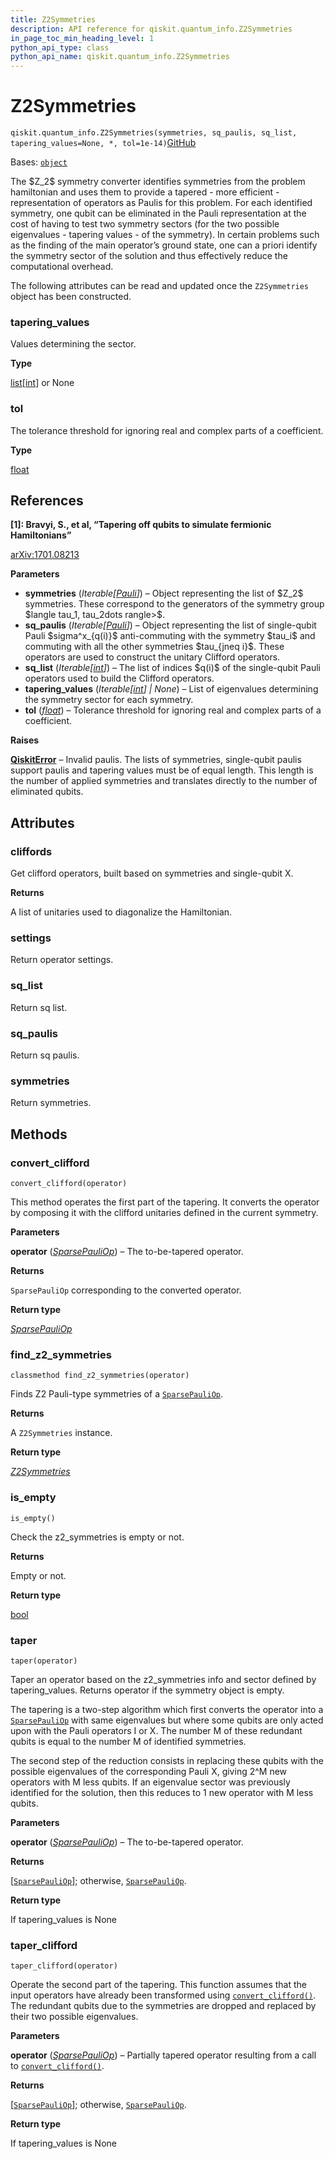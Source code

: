 ```yaml
---
title: Z2Symmetries
description: API reference for qiskit.quantum_info.Z2Symmetries
in_page_toc_min_heading_level: 1
python_api_type: class
python_api_name: qiskit.quantum_info.Z2Symmetries
---
```


# Z2Symmetries

<span id="qiskit.quantum_info.Z2Symmetries" />

`qiskit.quantum_info.Z2Symmetries(symmetries, sq_paulis, sq_list, tapering_values=None, *, tol=1e-14)`[GitHub](https://github.com/qiskit/qiskit/tree/stable/0.44/qiskit/quantum_info/analysis/z2_symmetries.py "view source code")

Bases: [`object`](https://docs.python.org/3/library/functions.html#object "(in Python v3.12)")

The \$Z\_2\$ symmetry converter identifies symmetries from the problem hamiltonian and uses them to provide a tapered - more efficient - representation of operators as Paulis for this problem. For each identified symmetry, one qubit can be eliminated in the Pauli representation at the cost of having to test two symmetry sectors (for the two possible eigenvalues - tapering values - of the symmetry). In certain problems such as the finding of the main operator’s ground state, one can a priori identify the symmetry sector of the solution and thus effectively reduce the computational overhead.

The following attributes can be read and updated once the `Z2Symmetries` object has been constructed.

<span id="qiskit.quantum_info.Z2Symmetries.tapering_values" />

### tapering\_values

Values determining the sector.

**Type**

[list](https://docs.python.org/3/library/stdtypes.html#list "(in Python v3.12)")\[[int](https://docs.python.org/3/library/functions.html#int "(in Python v3.12)")] or None

<span id="qiskit.quantum_info.Z2Symmetries.tol" />

### tol

The tolerance threshold for ignoring real and complex parts of a coefficient.

**Type**

[float](https://docs.python.org/3/library/functions.html#float "(in Python v3.12)")

## References

**\[1]: Bravyi, S., et al, “Tapering off qubits to simulate fermionic Hamiltonians”**

[arXiv:1701.08213](https://arxiv.org/abs/1701.08213)

**Parameters**

*   **symmetries** (*Iterable\[*[*Pauli*](qiskit.quantum_info.Pauli "qiskit.quantum_info.Pauli")*]*) – Object representing the list of \$Z\_2\$ symmetries. These correspond to the generators of the symmetry group \$langle tau\_1, tau\_2dots rangle>\$.
*   **sq\_paulis** (*Iterable\[*[*Pauli*](qiskit.quantum_info.Pauli "qiskit.quantum_info.Pauli")*]*) – Object representing the list of single-qubit Pauli \$sigma^x\_\{q(i)}\$ anti-commuting with the symmetry \$tau\_i\$ and commuting with all the other symmetries \$tau\_\{jneq i}\$. These operators are used to construct the unitary Clifford operators.
*   **sq\_list** (*Iterable\[*[*int*](https://docs.python.org/3/library/functions.html#int "(in Python v3.12)")*]*) – The list of indices \$q(i)\$ of the single-qubit Pauli operators used to build the Clifford operators.
*   **tapering\_values** (*Iterable\[*[*int*](https://docs.python.org/3/library/functions.html#int "(in Python v3.12)")*] | None*) – List of eigenvalues determining the symmetry sector for each symmetry.
*   **tol** ([*float*](https://docs.python.org/3/library/functions.html#float "(in Python v3.12)")) – Tolerance threshold for ignoring real and complex parts of a coefficient.

**Raises**

[**QiskitError**](exceptions#qiskit.exceptions.QiskitError "qiskit.exceptions.QiskitError") – Invalid paulis. The lists of symmetries, single-qubit paulis support paulis and tapering values must be of equal length. This length is the number of applied symmetries and translates directly to the number of eliminated qubits.

## Attributes

<span id="qiskit.quantum_info.Z2Symmetries.cliffords" />

### cliffords

Get clifford operators, built based on symmetries and single-qubit X.

**Returns**

A list of unitaries used to diagonalize the Hamiltonian.

<span id="qiskit.quantum_info.Z2Symmetries.settings" />

### settings

Return operator settings.

<span id="qiskit.quantum_info.Z2Symmetries.sq_list" />

### sq\_list

Return sq list.

<span id="qiskit.quantum_info.Z2Symmetries.sq_paulis" />

### sq\_paulis

Return sq paulis.

<span id="qiskit.quantum_info.Z2Symmetries.symmetries" />

### symmetries

Return symmetries.

## Methods

### convert\_clifford

<span id="qiskit.quantum_info.Z2Symmetries.convert_clifford" />

`convert_clifford(operator)`

This method operates the first part of the tapering. It converts the operator by composing it with the clifford unitaries defined in the current symmetry.

**Parameters**

**operator** ([*SparsePauliOp*](qiskit.quantum_info.SparsePauliOp "qiskit.quantum_info.operators.symplectic.sparse_pauli_op.SparsePauliOp")) – The to-be-tapered operator.

**Returns**

`SparsePauliOp` corresponding to the converted operator.

**Return type**

[*SparsePauliOp*](qiskit.quantum_info.SparsePauliOp "qiskit.quantum_info.operators.symplectic.sparse_pauli_op.SparsePauliOp")

### find\_z2\_symmetries

<span id="qiskit.quantum_info.Z2Symmetries.find_z2_symmetries" />

`classmethod find_z2_symmetries(operator)`

Finds Z2 Pauli-type symmetries of a [`SparsePauliOp`](qiskit.quantum_info.SparsePauliOp "qiskit.quantum_info.SparsePauliOp").

**Returns**

A `Z2Symmetries` instance.

**Return type**

[*Z2Symmetries*](#qiskit.quantum_info.Z2Symmetries "qiskit.quantum_info.analysis.z2_symmetries.Z2Symmetries")

### is\_empty

<span id="qiskit.quantum_info.Z2Symmetries.is_empty" />

`is_empty()`

Check the z2\_symmetries is empty or not.

**Returns**

Empty or not.

**Return type**

[bool](https://docs.python.org/3/library/functions.html#bool "(in Python v3.12)")

### taper

<span id="qiskit.quantum_info.Z2Symmetries.taper" />

`taper(operator)`

Taper an operator based on the z2\_symmetries info and sector defined by tapering\_values. Returns operator if the symmetry object is empty.

The tapering is a two-step algorithm which first converts the operator into a [`SparsePauliOp`](qiskit.quantum_info.SparsePauliOp "qiskit.quantum_info.SparsePauliOp") with same eigenvalues but where some qubits are only acted upon with the Pauli operators I or X. The number M of these redundant qubits is equal to the number M of identified symmetries.

The second step of the reduction consists in replacing these qubits with the possible eigenvalues of the corresponding Pauli X, giving 2^M new operators with M less qubits. If an eigenvalue sector was previously identified for the solution, then this reduces to 1 new operator with M less qubits.

**Parameters**

**operator** ([*SparsePauliOp*](qiskit.quantum_info.SparsePauliOp "qiskit.quantum_info.operators.symplectic.sparse_pauli_op.SparsePauliOp")) – The to-be-tapered operator.

**Returns**

\[[`SparsePauliOp`](qiskit.quantum_info.SparsePauliOp "qiskit.quantum_info.SparsePauliOp")]; otherwise, [`SparsePauliOp`](qiskit.quantum_info.SparsePauliOp "qiskit.quantum_info.SparsePauliOp").

**Return type**

If tapering\_values is None

### taper\_clifford

<span id="qiskit.quantum_info.Z2Symmetries.taper_clifford" />

`taper_clifford(operator)`

Operate the second part of the tapering. This function assumes that the input operators have already been transformed using [`convert_clifford()`](#qiskit.quantum_info.Z2Symmetries.convert_clifford "qiskit.quantum_info.Z2Symmetries.convert_clifford"). The redundant qubits due to the symmetries are dropped and replaced by their two possible eigenvalues.

**Parameters**

**operator** ([*SparsePauliOp*](qiskit.quantum_info.SparsePauliOp "qiskit.quantum_info.operators.symplectic.sparse_pauli_op.SparsePauliOp")) – Partially tapered operator resulting from a call to [`convert_clifford()`](#qiskit.quantum_info.Z2Symmetries.convert_clifford "qiskit.quantum_info.Z2Symmetries.convert_clifford").

**Returns**

\[[`SparsePauliOp`](qiskit.quantum_info.SparsePauliOp "qiskit.quantum_info.SparsePauliOp")]; otherwise, [`SparsePauliOp`](qiskit.quantum_info.SparsePauliOp "qiskit.quantum_info.SparsePauliOp").

**Return type**

If tapering\_values is None

